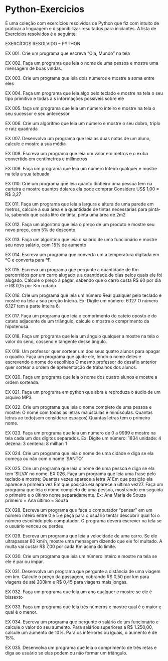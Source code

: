 # Python-Exercicios
É uma coleção com exercícios resolvidos de Python que fiz com intuito de praticar a linguagem e disponibilizar resultados para iniciantes.
 A lista de Exercícios resolvidos é a seguinte:
 
 EXERCÍCIOS RESOLVIDO – PYTHON

EX 001. Crie um programa que escreva “Olá, Mundo” na tela

EX 002. Faça um programa que leia o nome de uma pessoa e mostre uma mensagem de boas vindas.

EX 003. Crie um programa que leia dois números e mostre a soma entre eles

EX 004. Faça um programa que leia algo pelo teclado e mostre na tela o seu tipo primitivo e todas a s informações possíveis sobre ele

EX 005. faça um programa que leia um número inteiro e mostre na tela o seu sucessor e seu antecessor

EX 006. Crie um algoritmo que leia um número e mostre o seu dobro, triplo e raiz quadrada

EX 007. Desenvolva um programa que leia as duas notas de um aluno, calcule e mostre a sua média

EX 008. Escreva um programa que leia um valor em metros e o exiba convertido em centímetros e milímetros

EX 009. Faça um programa que leia um número Inteiro qualquer e mostre na tela a sua tabuada

EX 010. Crie um programa que leia quanto dinheiro uma pessoa tem na carteira e mostre quantos dólares ela pode comprar Considere US$ 1,00 = R$ 3,27

EX 011. Faça um programa que leia a largura e altura de uma parede em metros, calcule a sua área e a quantidade de tintas necessárias para pintá­la, sabendo que cada litro de tinta, pinta uma área de 2m2

EX 012. Faça um algoritmo que leia o preço de um produto e mostre seu novo preço, com 5% de desconto

EX 013. Faça um algoritmo que leia o salário de uma funcionário e mostre seu novo salário, com 15% de aumento

EX 014. Escreva um programa que converta um a temperatura digitada em ºC e converta para ºF.

EX 015. Escreva um programa que pergunte a quantidade de Km percorridos por um carro alugado e a quantidade de dias pelos quais ele foi alugado. Calcule o preço a pagar, sabendo que o carro custa R$ 60 por dia e R$ 0,15 por Km rodado.

EX 016. Crie um programa que leia um número Real qualquer pelo teclado e mostre na tela a sua porção Inteira. Ex: Digite um número: 6.127 O número 6.127 tem a parte Inteira 6.

EX 017. Faça um programa que leia o comprimento do cateto oposto e do cateto adjacente de um triângulo, calcule o mostre o comprimento da hipotenusa.

EX 018. Faça um programa que leia um ângulo qualquer a mostre na tela o valor do seno, cosseno e tangente desse ângulo.

EX 019. Um professor quer sortear um dos seus quatro alunos para apagar o quadro. Faça um programa que ajude ele, lendo o nome deles e escrevendo o nome do escolhido O mesmo professor do desafio anterior quer sortear a ordem de apresentação de trabalhos dos alunos.

EX 020. Faça um programa que leia o nome dos quatro alunos e mostre a ordem sorteada.

EX 021. Faça um programa em python que abra e reproduza o áudio de um arquivo MP3.

EX 022. Crie um programa que leia o nome completo de uma pessoa e mostre: O nome com todas as letras maiúsculas e minúsculas. Quantas letras ao todo(sem considerar espaços) Quantas letras tem o primeiro nome.

EX 023. Faça um programa que leia um número de 0 a 9999 e mostre na tela cada um dos dígitos separados. Ex: Digite um número: 1834 unidade: 4 dezena: 3 centena: 8 milhar: 1

EX 024. Crie um programa que leia o nome de uma cidade e diga se ela começa ou não com o nome ‘SANTO’

EX 025. Crie um programa que leia o nome de uma pessoa e diga se ela tem ‘SILVA’ no nome.
EX 026. Faça um programa que leia uma frase pelo teclado e mostre: Quantas vezes aparece a letra ‘A’ Em que posição ela aparece a primeira vez Em que posição ela aparece a última vez27. Faça um programa que leia o nome completo de uma pessoa, mostrando em seguida o primeiro e o último nome separadamente. Ex: Ana Maria de Souza primeiro = Ana último = Souza

EX 028. Escreva um programa que faça o computador “pensar” em um número inteiro entre 0 e 5 e peça para o usuário tentar descobrir qual foi o número escolhido pelo computador. O programa deverá escrever na tela se o usuário venceu ou perdeu.

EX 029. Escreva um programa que leia a velocidade de uma carro. Se ele ultrapassar 80 km/h, mostre uma mensagem dizendo que ele foi multado. A multa vai custar R$ 7,00 por cada Km acima do limite.

EX 030. Crie um programa que leia um número inteiro e mostre na tela se ele é par ou ímpar.

EX 031. Desenvolva um programa que pergunte a distância de uma viagem em km. Calcule o preço da passagem, cobrando R$ 0,50 por km para viagens de até 200km e R$ 0,45 para viagens mais longas.

EX 032. Faça um programa que leia um ano qualquer e mostre se ele é bissexto

EX 033. Faça um programa que leia três números e mostre qual é o maior e qual é o menor.

EX 034. Escreva um programa que pergunte o salário de um funcionário e calcule o valor do seu aumento. Para salários superiores a R$ 1.250,00, calcule um aumento de 10%. Para os inferiores ou iguais, o aumento é de 15%.

EX 035. Desenvolva um programa que leia o comprimento de três retas e diga ao usuário se elas podem ou não formar um triângulo.
